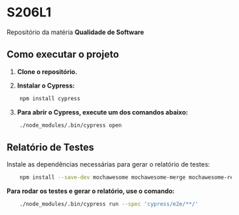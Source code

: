 # S206L1

Repositório da matéria **Qualidade de Software**

## Como executar o projeto

1. **Clone o repositório.**

2. **Instalar o Cypress:**

```bash
    npm install cypress
```

3. **Para abrir o Cypress, execute um dos comandos abaixo:**

```bash
    ./node_modules/.bin/cypress open
```

## Relatório de Testes

Instale as dependências necessárias para gerar o relatório de testes:

```bash
    npm install --save-dev mochawesome mochawesome-merge mochawesome-report-generator
```

**Para rodar os testes e gerar o relatório, use o comando:**

```bash
    ./node_modules/.bin/cypress run --spec 'cypress/e2e/**/'
```
